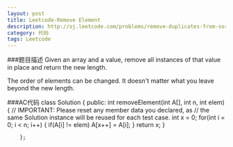 ```yaml
---
layout: post
title: Leetcode-Remove Element
description: http://oj.leetcode.com/problems/remove-duplicates-from-sorted-array/
category: 代码
tags: Leetcode
---
```

###题目描述
Given an array and a value, remove all instances of that value in place and return the new length.

The order of elements can be changed. It doesn't matter what you leave beyond the new length.

###AC代码
		class Solution {
		public:
		    int removeElement(int A[], int n, int elem) {
			// IMPORTANT: Please reset any member data you declared, as
			// the same Solution instance will be reused for each test case.
			int x = 0;
			for(int i = 0; i < n; i++)
			{
			    if(A[i] != elem)
				A[x++] = A[i];
			}
			return x;
		    }
		    
		};

